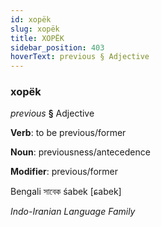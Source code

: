 ```yaml
---
id: xopëk
slug: xopëk
title: XOPËK
sidebar_position: 403
hoverText: previous § Adjective
---
```


### xopëk

*previous* **§** Adjective

**Verb**: to be previous/former

**Noun**: previousness/antecedence

**Modifier**: previous/former

Bengali সাবেক śabek [ɕabek]

*Indo-Iranian Language Family*